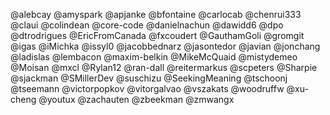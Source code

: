 @alebcay
@amyspark
@apjanke
@bfontaine
@carlocab
@chenrui333
@claui
@colindean
@core-code
@danielnachun
@dawidd6
@dpo
@dtrodrigues
@EricFromCanada
@fxcoudert
@GauthamGoli
@gromgit
@igas
@iMichka
@issyl0
@jacobbednarz
@jasontedor
@javian
@jonchang
@ladislas
@lembacon
@maxim-belkin
@MikeMcQuaid
@mistydemeo
@Moisan
@mxcl
@Rylan12
@ran-dall
@reitermarkus
@scpeters
@Sharpie
@sjackman
@SMillerDev
@suschizu
@SeekingMeaning
@tschoonj
@tseemann
@victorpopkov
@vitorgalvao
@vszakats
@woodruffw
@xu-cheng
@youtux
@zachauten
@zbeekman
@zmwangx
